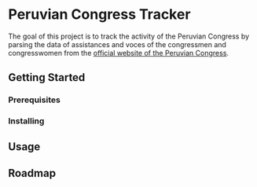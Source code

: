 # Peruvian Congress Tracker

The goal of this project is to track the activity of the Peruvian Congress by
parsing the data of assistances and voces of the congressmen and congresswomen
from the [official website of the Peruvian Congress](https://www.congreso.gob.pe/AsistenciasVotacionesPleno).

## Getting Started

### Prerequisites

### Installing

## Usage

## Roadmap
